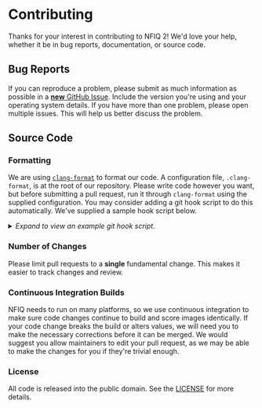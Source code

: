 # Contributing

Thanks for your interest in contributing to NFIQ 2! We'd love your help, whether it be in bug reports, documentation, or source code.

## Bug Reports

If you can reproduce a problem, please submit as much information as possible in a [**new** GitHub Issue](https://github.com/usnistgov/NFIQ2/issues). Include the version you're using and your operating system details. If you have more than one problem, please open multiple issues. This will help us better discuss the problem.

## Source Code

### Formatting

We are using [`clang-format`](https://clang.llvm.org/docs/ClangFormat.html) to format our code. A configuration file, `.clang-format`, is at the root of our repository. Please write code however you want, but before submitting a pull request, run it through `clang-format` using the supplied configuration. You may consider adding a git hook script to do this automatically. We've supplied a sample hook script below.

<details>
	<summary><em>Expand to view an example git hook script.</em></summary>

```sh
#!/bin/sh

# 1. Place this file at .git/hooks/prepare-commit-msg
# 2. Make that hook file executible
#    chmod u+x .git/hooks/prepare-commit-msg
# 3: Configure your path to clang-format
#    git config --bool hooks.formatter.run true
#    git config --path hooks.formatter.path /usr/local/bin/clang-format

run_formatter=$(git config --bool hooks.formatter.run)
formatter_exe=$(git config --path hooks.formatter.path)

if [ "${run_formatter}" = "true" ]; then
    # Look for clang-format binary
    echo "Formatting code with clang-format..."
    if ! [ -x "${formatter_exe}" ];  then
        echo "hooks.formatter.path is not the path to clang-format."
        exit 1
    fi

    # Determine which files changed
    changed_sources="$(git diff --cached --name-only --diff-filter=d | \
            grep -e '.cpp$' -e '.h$' -e '.hpp$' | \
            paste -s -d ';' -)"
    if [ "${changed_sources}" = "" ]; then
        # No files to style
        exit 0
    fi

    old_ifs="${IFS}"
    IFS=';'
    export IFS
    for file in ${changed_sources}; do
        # Style with clang-format
    	"${formatter_exe}" -i "${file}"

        # Add style change
    	git add "${file}"
    done

    # Sometimes, clang-format gets really confused
    for file in ${changed_sources}; do
        if ! "${formatter_exe}" --Werror --dry-run "${file}"; then
            echo "You confused clang-format. Please fix the above error."
            exit 1
        fi
    done
    IFS="${old_ifs}"
    export IFS
else
    echo "Formatting pass skipped."
fi
```
</details>

### Number of Changes

Please limit pull requests to a **single** fundamental change. This makes it easier to track changes and review.

### Continuous Integration Builds

NFIQ needs to run on many platforms, so we use continuous integration to make sure code changes continue to build and score images identically. If your code change breaks the build or alters values, we will need you to make the necessary corrections before it can be merged. We would suggest you allow maintainers to edit your pull request, as we may be able to make the changes for you if they're trivial enough.

### License

All code is released into the public domain. See the [LICENSE](https://github.com/usnistgov/NFIQ/blob/master/LICENSE.md) for more details.
